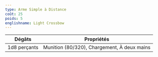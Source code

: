 ```yaml
---
type: Arme Simple à Distance
coût: 25
poids: 5
englishname: Light Crossbow
---
```


| Dégâts       | Propriétés                                  |
| ------------ | ------------------------------------------- |
| 1d8 perçants | Munition (80/320), Chargement, À deux mains |
